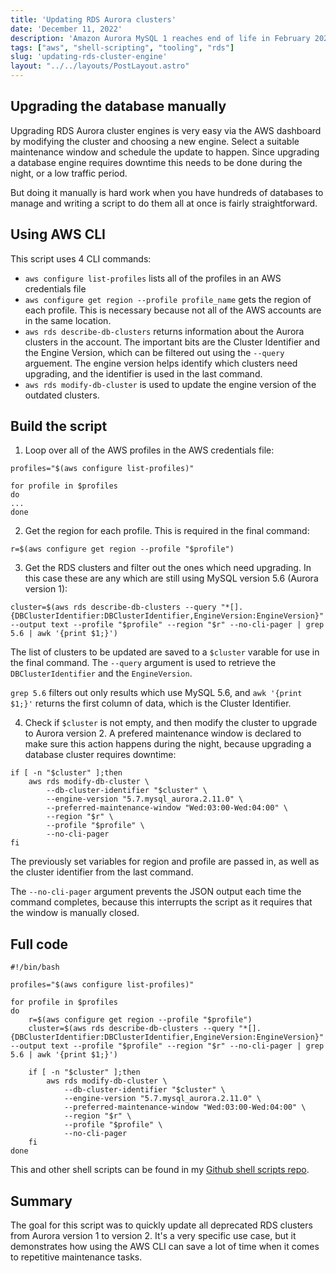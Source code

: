 ```yaml
---
title: 'Updating RDS Aurora clusters'
date: 'December 11, 2022'
description: 'Amazon Aurora MySQL 1 reaches end of life in February 2023, so with over 100 databases to update I wrote a very simple script to do it quickly.'
tags: ["aws", "shell-scripting", "tooling", "rds"]
slug: 'updating-rds-cluster-engine'
layout: "../../layouts/PostLayout.astro"
---
```


## Upgrading the database manually

Upgrading RDS Aurora cluster engines is very easy via the AWS dashboard by modifying the cluster and choosing a new engine. Select a suitable maintenance window and schedule the update to happen. Since upgrading a database engine requires downtime this needs to be done during the night, or a low traffic period.

But doing it manually is hard work when you have hundreds of databases to manage and writing a script to do them all at once is fairly straightforward.

## Using AWS CLI

This script uses 4 CLI commands:

- `aws configure list-profiles` lists all of the profiles in an AWS credentials file
- `aws configure get region --profile profile_name` gets the region of each profile. This is necessary because not all of the AWS accounts are in the same location.
- `aws rds describe-db-clusters` returns information about the Aurora clusters in the account. The important bits are the Cluster Identifier and the Engine Version, which can be filtered out using the `--query` arguement. The engine version helps identify which clusters need upgrading, and the identifier is used in the last command.
- `aws rds modify-db-cluster` is used to update the engine version of the outdated clusters.

## Build the script

1. Loop over all of the AWS profiles in the AWS credentials file:

```shell
profiles="$(aws configure list-profiles)"

for profile in $profiles
do
...
done
```

2. Get the region for each profile. This is required in the final command:

```shell
r=$(aws configure get region --profile "$profile")
```

3. Get the RDS clusters and filter out the ones which need upgrading. In this case these are any which are still using MySQL version 5.6 (Aurora version 1):

```shell
cluster=$(aws rds describe-db-clusters --query "*[].{DBClusterIdentifier:DBClusterIdentifier,EngineVersion:EngineVersion}" --output text --profile "$profile" --region "$r" --no-cli-pager | grep 5.6 | awk '{print $1;}')
```

The list of clusters to be updated are saved to a `$cluster` varable for use in the final command. The `--query` argument is used to retrieve the `DBClusterIdentifier` and the `EngineVersion`.

`grep 5.6` filters out only results which use MySQL 5.6, and `awk '{print $1;}'` returns the first column of data, which is the Cluster Identifier.

4. Check if `$cluster` is not empty, and then modify the cluster to upgrade to Aurora version 2. A prefered maintenance window is declared to make sure this action happens during the night, because upgrading a database cluster requires downtime:

```shell
if [ -n "$cluster" ];then
    aws rds modify-db-cluster \
        --db-cluster-identifier "$cluster" \
        --engine-version "5.7.mysql_aurora.2.11.0" \
        --preferred-maintenance-window "Wed:03:00-Wed:04:00" \
        --region "$r" \
        --profile "$profile" \
        --no-cli-pager
fi
```

The previously set variables for region and profile are passed in, as well as the cluster identifier from the last command.

The `--no-cli-pager` argument prevents the JSON output each time the command completes, because this interrupts the script as it requires that the window is manually closed.

## Full code

```shell
#!/bin/bash

profiles="$(aws configure list-profiles)"

for profile in $profiles
do
    r=$(aws configure get region --profile "$profile")
    cluster=$(aws rds describe-db-clusters --query "*[].{DBClusterIdentifier:DBClusterIdentifier,EngineVersion:EngineVersion}" --output text --profile "$profile" --region "$r" --no-cli-pager | grep 5.6 | awk '{print $1;}')

    if [ -n "$cluster" ];then
        aws rds modify-db-cluster \
            --db-cluster-identifier "$cluster" \
            --engine-version "5.7.mysql_aurora.2.11.0" \
            --preferred-maintenance-window "Wed:03:00-Wed:04:00" \
            --region "$r" \
            --profile "$profile" \
            --no-cli-pager
    fi
done
```

This and other shell scripts can be found in my [Github shell scripts repo](https://github.com/discodrive/shell-scripts).

## Summary

The goal for this script was to quickly update all deprecated RDS clusters from Aurora version 1 to version 2. It's a very specific use case, but it demonstrates how using the AWS CLI can save a lot of time when it comes to repetitive maintenance tasks.
